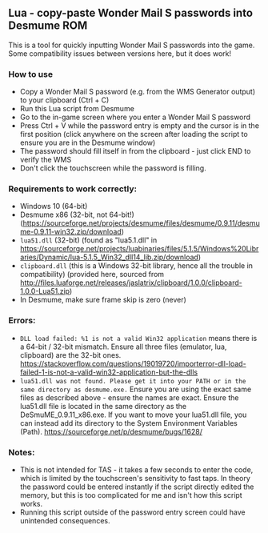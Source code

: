 ## Lua - copy-paste Wonder Mail S passwords into Desmume ROM

This is a tool for quickly inputting Wonder Mail S passwords into the game. Some compatibility issues between versions here, but it does work!

### How to use

- Copy a Wonder Mail S password (e.g. from the WMS Generator output) to your clipboard (Ctrl + C)
- Run this Lua script from Desmume
- Go to the in-game screen where you enter a Wonder Mail S password
- Press Ctrl + V while the password entry is empty and the cursor is in the first position (click anywhere on the screen after loading the script to ensure you are in the Desmume window)
- The password should fill itself in from the clipboard - just click END to verify the WMS
- Don't click the touchscreen while the password is filling.


### Requirements to work correctly:

- Windows 10 (64-bit)
- Desmume x86 (32-bit, not 64-bit!)
   (https://sourceforge.net/projects/desmume/files/desmume/0.9.11/desmume-0.9.11-win32.zip/download)
- `lua51.dll` (32-bit)
   (found as "lua5.1.dll" in https://sourceforge.net/projects/luabinaries/files/5.1.5/Windows%20Libraries/Dynamic/lua-5.1.5_Win32_dll14_lib.zip/download)
- `clipboard.dll` (this is a Windows 32-bit library, hence all the trouble in compatibility)
   (provided here, sourced from http://files.luaforge.net/releases/jaslatrix/clipboard/1.0.0/clipboard-1.0.0-Lua51.zip)
- In Desmume, make sure frame skip is zero (never)

### Errors:

- `DLL load failed: %1 is not a valid Win32 application`
   means there is a 64-bit / 32-bit mismatch. Ensure all three files (emulator, lua, clipboard) are the 32-bit ones.
   https://stackoverflow.com/questions/19019720/importerror-dll-load-failed-1-is-not-a-valid-win32-application-but-the-dlls
- `lua51.dll was not found. Please get it into your PATH or in the same directory as desmume.exe.`
   Ensure you are using the exact same files as described above - ensure the names are exact.
   Ensure the lua51.dll file is located in the same directory as the DeSmuME_0.9.11_x86.exe.
   If you want to move your lua51.dll file, you can instead add its directory
   to the System Environment Variables (Path).
   https://sourceforge.net/p/desmume/bugs/1628/
   
### Notes:

- This is not intended for TAS - it takes a few seconds to enter the code, which is limited by the touchscreen's sensitivity to fast taps. In theory the password could be entered instantly if the script directly edited the memory, but this is too complicated for me and isn't how this script works.
- Running this script outside of the password entry screen could have unintended consequences.
